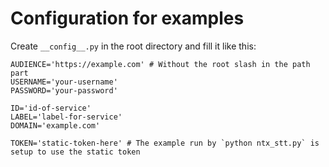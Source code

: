 # Configuration for examples

Create `__config__.py` in the root directory and fill it like this:

```
AUDIENCE='https://example.com' # Without the root slash in the path part
USERNAME='your-username'
PASSWORD='your-password'

ID='id-of-service'
LABEL='label-for-service'
DOMAIN='example.com'

TOKEN='static-token-here' # The example run by `python ntx_stt.py` is setup to use the static token
```

